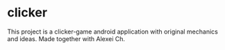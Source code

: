# clicker
This project is a clicker-game android application with original mechanics and ideas. Made together with Alexei Ch.

